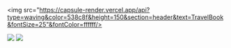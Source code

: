 <img src="https://capsule-render.vercel.app/api?type=waving&color=538c8f&height=150&section=header&text=TravelBook&fontSize=25"&fontColor=ffffff/>

<img src="https://capsule-render.vercel.app/api?type=waving&color=BDBDC8&height=150&section=header" />
<img src="https://capsule-render.vercel.app/api?type=waving&color=BDBDC8&height=150&section=footer" />
